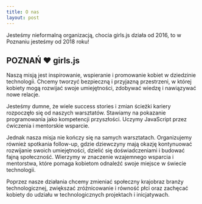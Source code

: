 ```yaml
---
title: O nas
layout: post
---
```


Jesteśmy nieformalną organizacją, chocia girls.js działa od 2016, to w Poznaniu jesteśmy od 2018 roku!

## POZNAŃ ❤️ girls.js

Naszą misją jest inspirowanie, wspieranie i promowanie kobiet w dziedzinie technologii. Chcemy tworzyć bezpieczną i przyjazną przestrzeni, w której kobiety mogą rozwijać swoje umiejętności, zdobywać wiedzę i nawiązywać nowe relacje.

Jesteśmy dumne, że wiele success stories i zmian ścieżki kariery rozpoczęło się od naszych warsztatów. Stawiamy na pokazanie programowania jako kompetencji przyszłości. Uczymy JavaScript przez ćwiczenia i mentorskie wsparcie.

Jednak nasza misja nie kończy się na samych warsztatach. Organizujemy również spotkania follow-up, gdzie dziewczyny mają okazję kontynuować rozwijanie swoich umiejętności, dzielić się doświadczeniami i budować fajną społeczność. Wierzymy w znaczenie wzajemnego wsparcia i mentorstwa, które pomaga kobietom odnaleźć swoje miejsce w świecie technologii.

Poprzez nasze działania chcemy zmieniać społeczny krajobraz branży technologicznej, zwiększać zróżnicowanie i równość płci oraz zachęcać kobiety do udziału w technologicznych projektach i inicjatywach.
